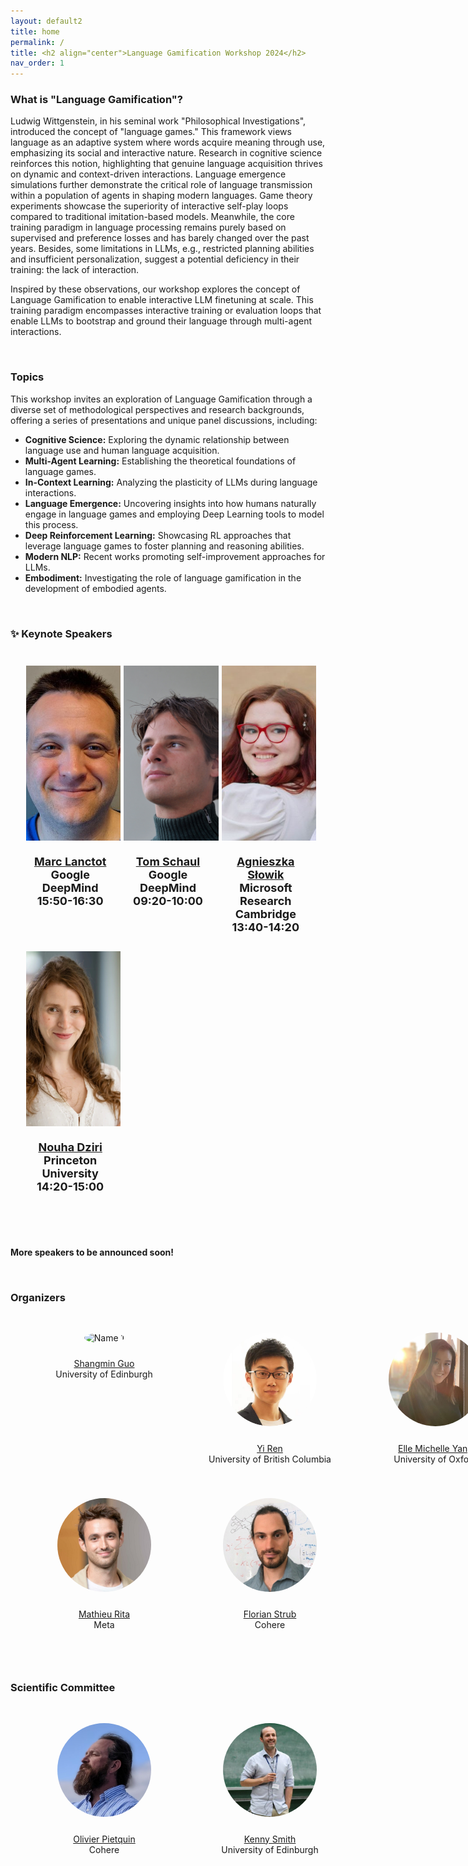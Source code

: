 ```yaml
---
layout: default2
title: home
permalink: /
title: <h2 align="center">Language Gamification Workshop 2024</h2>
nav_order: 1
---
```


<!-- <html lang="en"> -->
<!-- <div class="news-box"> -->
<!--   <h4>Announcements</h4> -->
<!--   <br> -->
<!--   <p>1. <b>Recordings</b> are available on the <a href="https://neurips.cc/virtual/2023/workshop/66498" target="_blank">NeurIPS website</a> (NeurIPS registration required). They will be made public after one month (Jan 2024).<br> -->
<!--   2. <b>Talk slides</b> are posted on the <a href="/speakers">speakers page</a>.<br> -->
<!--   <br><br> -->
<!--   Thank you for joining us at NeurIPS 2023! Hope to see you next time!  -->
<!--   </p> -->
<!-- </div> -->
<!-- </html> -->

<!--  <div class="button-container"> -->
<!--      <a href="https://forms.office.com/e/HK2YV14gSi" class="custom-button">Register for Workshop</a> -->
<!--  <a href="https://forms.office.com/e/LDj3QMiAYZ" class="custom-button">Give a talk and/or present poster of your work</a> -->
<!--  </div> -->

<!-- <br> -->

### What is "Language Gamification"?

Ludwig Wittgenstein, in his seminal work "Philosophical Investigations", introduced the concept of "language games."
This framework views language as an adaptive system where words acquire meaning through use, emphasizing its social and interactive nature.
Research in cognitive science reinforces this notion, highlighting that genuine language acquisition thrives on dynamic and context-driven interactions.
Language emergence simulations further demonstrate the critical role of language transmission within a population of agents in shaping modern languages.
Game theory experiments showcase the superiority of interactive self-play loops compared to traditional imitation-based models.
Meanwhile, the core training paradigm in language processing remains purely based on supervised and preference losses and has barely changed over the past years.
Besides, some limitations in LLMs, e.g., restricted planning abilities and insufficient personalization, suggest a potential deficiency in their training: the lack of interaction. 

Inspired by these observations, our workshop explores the concept of Language Gamification to enable interactive LLM finetuning at scale.
This training paradigm encompasses interactive training or evaluation loops that enable LLMs to bootstrap and ground their language through multi-agent interactions.

<br>

### Topics

This workshop invites an exploration of Language Gamification through a diverse set of methodological perspectives and research backgrounds, offering a series of presentations and unique panel discussions, including:

- **Cognitive Science:** Exploring the dynamic relationship between language use and human language acquisition.
- **Multi-Agent Learning:** Establishing the theoretical foundations of language games.
- **In-Context Learning:** Analyzing the plasticity of LLMs during language interactions.
- **Language Emergence:** Uncovering insights into how humans naturally engage in language games and employing Deep Learning tools to model this process.
- **Deep Reinforcement Learning:** Showcasing RL approaches that leverage language games to foster planning and reasoning abilities.
- **Modern NLP:** Recent works promoting self-improvement approaches for LLMs.
- **Embodiment:** Investigating the role of language gamification in the development of embodied agents.

<br>

### :sparkles: Keynote Speakers

<html>
    <div class="team-container">
        <div class="sponsor">
            <img src="/assets/img/speakers/marc_lanctot.jpg" alt="Marc">
            <p><a href="https://mlanctot.info/">Marc Lanctot</a>
            <br>Google DeepMind<br>15:50-16:30</p>
        </div>
        <div class="sponsor">
            <img src="/assets/img/speakers/tom_schaul.jpg" alt="Tom">
            <p><a href="https://schaul.site44.com/">Tom Schaul</a>
            <br>Google DeepMind<br>09:20-10:00</p>
        </div>
        <div class="sponsor">
            <img src="/assets/img/speakers/aga_slowik.jpg" alt="Aga">
            <p><a href="https://slowika.github.io/">Agnieszka Słowik</a>
            <br>Microsoft Research Cambridge<br>13:40-14:20</p>
        </div>
        <div class="sponsor">
            <img src="/assets/img/speakers/nouha_dziri.jpg" alt="Nouha">
            <p><a href="https://nouhadziri.github.io/">Nouha Dziri</a>
            <br>Princeton University<br>14:20-15:00</p>
        </div>
    </div>
</html>

<br>
<br>

**More speakers to be announced soon!**


<!-- ## Organization Chairs -->
<!-- <html> -->
<!--     <div class="team-container"> -->
<!--         <div class="team-member">
<!--             <img src="/assets/img/organizers/luo_mai.jpg" alt="Name 7"> -->
<!--             <p><a href="https://luomai.github.io/">Luo Mai</a> -->
<!--             <br>University of Edinburgh</p> -->
<!--         </div> -->
<!--         <div class="team-member"> -->
<!--             <img src="/assets/img/organizers/edoardo_ponti.jpg" alt="Name 8"> -->
<!--             <p><a href="https://ducdauge.github.io/">Edoardo Ponti</a> -->
<!--             <br>University of Edinburgh</p> -->
<!--         </div> -->
<!--     </div> --> 
<!-- </html> -->

<br>

### Organizers

<html>
    <div class="team-container">
        <div class="team-member">
            <img src="/assets/img/organizers/shangmin_guo.jpg" alt="Name 1">
            <p><a href="hhttps://scholar.google.com/citations?user=cpOrbSoAAAAJ&hl=en">Shangmin Guo</a>
            <br>University of Edinburgh</p>
        </div>
        <div class="team-member">
            <img src="/assets/img/organizers/yi_ren.jpg" alt="Name 2">
            <p><a href="https://joshua-ren.github.io/">Yi Ren</a>
            <br>University of British Columbia</p>
        </div>
        <div class="team-member">
            <img src="/assets/img/organizers/elle_michelle_yang.jpg" alt="Name 6">
            <p><a href="https://elleismatic.com/">Elle Michelle Yang</a>
            <br>University of Oxford</p>
        </div>
        <div class="team-member">
            <img src="/assets/img/organizers/mathieu_rita.jpg" alt="Name 3">
            <p><a href="https://mathieurita.github.io/">Mathieu Rita</a>
            <br>Meta</p>
        </div>
        <div class="team-member">
            <img src="/assets/img/organizers/florian_strub.jpeg" alt="Name 4">
            <p><a href="https://www.linkedin.com/in/florian-strub-64443527/">Florian Strub</a>
            <br>Cohere</p>
        </div>
    </div>
</html>

### Scientific Committee

<html>
    <div class="team-container">
        <div class="team-member">
            <img src="/assets/img/organizers/olivier_pietquin.jpg" alt="Name 9">
            <p><a href="https://www.linkedin.com/in/opietquin/">Olivier Pietquin</a>
            <br>Cohere</p>
        </div>
        <div class="team-member">
            <img src="/assets/img/organizers/kenny_smith.jpeg" alt="Name 9">
            <p><a href="http://www.lel.ed.ac.uk/~kenny/">Kenny Smith</a>
            <br>University of Edinburgh</p>
        </div>
    </div>
</html>

<style>
.button-container {
    display: flex;
    justify-content: center;
    align-items: center;
    gap: 20px; /* Adjust the gap as needed */
    margin: 20px 0; /* Add some margin to the container */
}

.custom-button {
    background-color: #4CAF50;
    border: none;
    color: white;
    padding: 15px 32px;
    text-align: center;
    text-decoration: none;
    display: inline-block;
    font-size: 16px;
    margin: 4px 2px;
    cursor: pointer;
    border-radius: 8px;
}

/* Style for the team container */
.team-container {
    display: grid;
    grid-template-columns: repeat(3, 1fr); /* Display 3 members per row */
    gap: 5px;
    max-width: 1024px;
    padding: 20px;
}

@media (max-width: 512px) {
    .team-container {
        grid-template-columns: repeat(1, 1fr); /* Display 2 members per row on smaller screens */
    }
}

/* Style for each team member */
.team-member {
    text-align: center;
    /* background-color: #fff; */
    padding: 0px;
    width: 260px; /* Set a fixed width for consistent circle appearance */
    height: 260px; /* Set a fixed height for consistent circle appearance */
    /* box-shadow: 0px 3px 6px rgba(0, 0, 0, 0.1); */
    overflow: hidden; /* Hide any image overflow */
}

.team-member h3 {
    font-size: 16px;
    color: #333;
}

.team-member img {
    object-fit: cover;
    border-radius:50%;
    width: 150px;
    height: 150px;
    padding: 10px;
}

.sponsor-container {
    display: flex;
    flex-wrap: wrap;
    justify-content: center;
    gap: 20px;
    max-width: 1024px;
    padding: 20px;
}

.sponsor {
    flex: 0 0 calc(33.333% - 20px); /* Adjust width to account for gap */
    max-width: 280px;
    display: flex;
    flex-direction: column;
    text-align: center;
    font-size: 18px;
    font-weight: bold;
}

.sponsor img {  
    width: 100%;
    height: 280px;
    object-fit: cover;
    padding: 5px;
}

.caption {
    margin-top: 12px;
    flex-grow: 1;
    display: flex;
    flex-direction: column;
    justify-content: flex-start;
}

@media (max-width: 768px) {
    .sponsor {
        flex: 0 0 calc(50% - 20px); /* 2 columns on medium screens */
    }
}

@media (max-width: 468) {
    .sponsor {
        flex: 0 0 100%; /* 1 column on smaller screens */
    }
}

.right-half {
    flex: 1; /* Each figure takes up 50% of the available width */
    height: 500px; /* Set a fixed height for all figures (adjust the value as needed) */
}

.news-box {
    border: 1px solid #ccc;
    padding: 10px;
    width: 600px;
    margin: 0 auto;
    background-color: #f9f9f9;
}

@media (max-width: 600px) {
    .news-box {
        width: 100%; /* Adjust width to fit the screen */
    }
}
</style>

<br><br>
